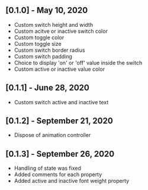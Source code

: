 ## [0.1.0] - May 10, 2020

* Custom switch height and width
* Custom acitve or inactive switch color
* Custom toggle color
* Custom toggle size
* Custom switch border radius
* Custom switch padding
* Choice to display 'on' or 'off' value inside the switch
* Custom active or inactive value color

## [0.1.1] - June 28, 2020

* Custom switch active and inactive text

## [0.1.2] - September 21, 2020

* Dispose of animation controller

## [0.1.3] - September 26, 2020

* Handling of state was fixed
* Added comments for each property
* Added active and inactive font weight property
